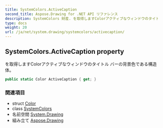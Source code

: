 ```yaml
---
title: SystemColors.ActiveCaption
second_title: Aspose.Drawing for .NET API リファレンス
description: SystemColors 財産. を取得しますColorアクティブなウィンドウのタイトル バーの背景色である構造体
type: docs
weight: 20
url: /ja/net/system.drawing/systemcolors/activecaption/
---
```

## SystemColors.ActiveCaption property

を取得しますColorアクティブなウィンドウのタイトル バーの背景色である構造体。

```csharp
public static Color ActiveCaption { get; }
```

### 関連項目

* struct [Color](../../color/)
* class [SystemColors](../)
* 名前空間 [System.Drawing](../../systemcolors/)
* 組み立て [Aspose.Drawing](../../../)


